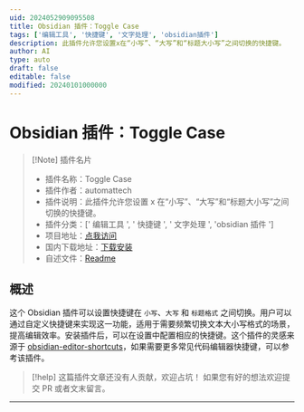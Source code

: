 ```yaml
---
uid: 2024052909095508
title: Obsidian 插件：Toggle Case
tags: ['编辑工具', '快捷键', '文字处理', 'obsidian插件']
description: 此插件允许您设置x在“小写”、“大写”和“标题大小写”之间切换的快捷键。
author: AI
type: auto
draft: false
editable: false
modified: 20240101000000
---
```


# Obsidian 插件：Toggle Case

> [!Note] 插件名片
> - 插件名称：Toggle Case
> - 插件作者：automattech
> - 插件说明：此插件允许您设置 x 在“小写”、“大写”和“标题大小写”之间切换的快捷键。
> - 插件分类：[' 编辑工具 ', ' 快捷键 ', ' 文字处理 ', 'obsidian 插件 ']
> - 项目地址：[点我访问](https://github.com/MatthewAlner/obsidian-toggle-case)
> - 国内下载地址：[下载安装](https://pkmer.cn/products/plugin/pluginMarket/?obsidian-toggle-case)
> - 自述文件：[Readme](https://ghproxy.net/https://raw.githubusercontent.com/MatthewAlner/obsidian-toggle-case/master/README.md)

## 概述

这个 Obsidian 插件可以设置快捷键在 `小写`、`大写` 和 `标题格式` 之间切换。用户可以通过自定义快捷键来实现这一功能，适用于需要频繁切换文本大小写格式的场景，提高编辑效率。安装插件后，可以在设置中配置相应的快捷键。这个插件的灵感来源于 [obsidian-editor-shortcuts](https://github.com/timhor/obsidian-editor-shortcuts)，如果需要更多常见代码编辑器快捷键，可以参考该插件。

> [!help]
> 这篇插件文章还没有人贡献，欢迎占坑！
> 如果您有好的想法欢迎提交 PR 或者文末留言。

---



